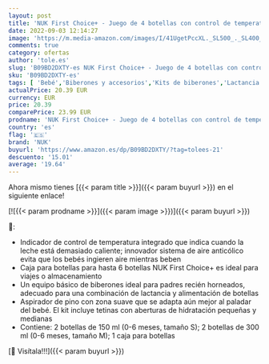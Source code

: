 ```yaml
---
layout: post
title: 'NUK First Choice+ - Juego de 4 botellas con control de temperatura  2 x 150 ml y 2 x 300 ml   incluye caja para botellas  0-6 meses  anticólicos  sin BPA  color azul y blanco'
date: 2022-09-03 12:14:27
image: 'https://m.media-amazon.com/images/I/41UgetPccXL._SL500_._SL400_.jpg'
comments: true
category: ofertas
author: 'tole.es'
slug: 'B09BD2DXTY-es NUK First Choice+ - Juego de 4 botellas con control de...'
sku: 'B09BD2DXTY-es'
tags: [ 'Bebé','Biberones y accesorios','Kits de biberones','Lactancia y alimentación','nuk','🇪🇸', ]
actualPrice: 20.39 EUR
currency: EUR
price: 20.39
comparePrice: 23.99 EUR
prodname: 'NUK First Choice+ - Juego de 4 botellas con control de temperatura  2 x 150 ml y 2 x 300 ml   incluye caja para botellas  0-6 meses  anticólicos  sin BPA  color azul y blanco'
country: 'es'
flag: '🇪🇸'
brand: 'NUK'
buyurl: 'https://www.amazon.es/dp/B09BD2DXTY/?tag=tolees-21'
descuento: '15.01'
average: '19.64'
---
```


Ahora mismo tienes [{{< param title >}}]({{< param buyurl >}}) en el siguiente enlace!

[![{{< param prodname >}}]({{< param image >}})]({{< param buyurl >}})

🔎:

- Indicador de control de temperatura integrado que indica cuando la leche está demasiado caliente; innovador sistema de aire anticólico evita que los bebés ingieren aire mientras beben
- Caja para botellas para hasta 6 botellas NUK First Choice+ es ideal para viajes o almacenamiento
- Un equipo básico de biberones ideal para padres recién horneados, adecuado para una combinación de lactancia y alimentación de botellas
- Aspirador de pino con zona suave que se adapta aún mejor al paladar del bebé. El kit incluye tetinas con aberturas de hidratación pequeñas y medianas
- Contiene: 2 botellas de 150 ml (0-6 meses, tamaño S); 2 botellas de 300 ml (0-6 meses, tamaño M); 1 caja para botellas

[🛒 Visítala!!!]({{< param buyurl >}})
